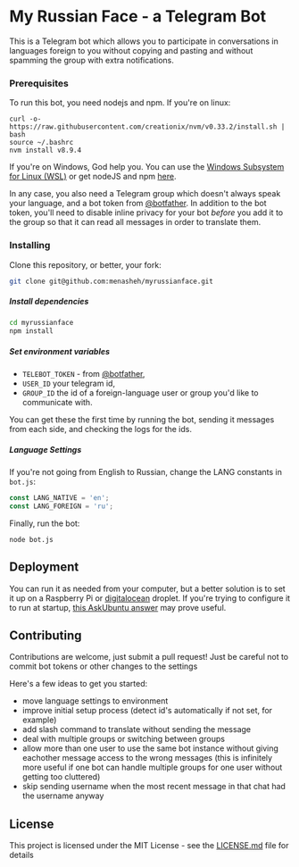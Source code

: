 # My Russian Face - a Telegram Bot

This is a Telegram bot which allows you to participate in conversations in languages foreign to you without copying and 
pasting and without spamming the group with extra notifications.

### Prerequisites

To run this bot, you need nodejs and npm. If you're on linux:

```
curl -o- https://raw.githubusercontent.com/creationix/nvm/v0.33.2/install.sh | bash
source ~/.bashrc
nvm install v8.9.4
```

If you're on Windows, God help you. You can use the [Windows Subsystem for Linux (WSL)](https://msdn.microsoft.com/en-us/commandline/wsl/install_guide) or get nodeJS and npm [here](https://nodejs.org/en/).

In any case, you also need a Telegram group which doesn't always speak your language, and a bot token from [@botfather](https://t.me/botfather).
In addition to the bot token, you'll need to disable inline privacy for your bot _before_ you add it to the group so that
it can read all messages in order to translate them.

### Installing

Clone this repository, or better, your fork:

```bash
git clone git@github.com:menasheh/myrussianface.git
```

##### Install dependencies

```bash
cd myrussianface
npm install
```

##### Set environment variables
 
- `TELEBOT_TOKEN` - from [@botfather](https://t.me/botfather),
- `USER_ID` your telegram id,
- `GROUP_ID` the id of a foreign-language user or group you'd like to communicate with.
 
You can get these the first time by running the bot, sending it messages from each side, and checking the logs for the ids.

##### Language Settings
 
If you're not going from English to Russian, change the LANG constants in `bot.js`:

```javascript
const LANG_NATIVE = 'en';
const LANG_FOREIGN = 'ru';
```

Finally, run the bot:

```
node bot.js
```

## Deployment

You can run it as needed from your computer, but a better solution is to set it up on a Raspberry Pi or 
[digitalocean](https://peromsik.com/go/digitalocean) droplet. If you're trying to configure it to run at startup,
[this AskUbuntu answer](https://askubuntu.com/a/816/515251) may prove useful.

## Contributing

Contributions are welcome, just submit a pull request! Just be careful not to commit bot tokens or other changes to the settings

Here's a few ideas to get you started:
 - move language settings to environment
 - improve initial setup process (detect id's automatically if not set, for example)
 - add slash command to translate without sending the message
 - deal with multiple groups or switching between groups
 - allow more than one user to use the same bot instance without giving eachother message access to the wrong messages (this is infinitely more useful if one bot can handle multiple groups for one user without getting too cluttered)
 - skip sending username when the most recent message in that chat had the username anyway

## License

This project is licensed under the MIT License - see the [LICENSE.md](LICENSE.md) file for details
